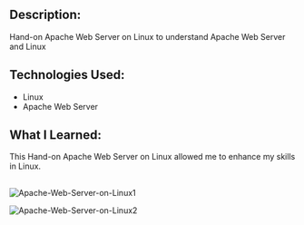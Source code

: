 ## Description: 

Hand-on Apache Web Server on Linux to understand Apache Web Server and Linux

## Technologies Used: 

  -  Linux 
  -  Apache Web Server

## What I Learned: 

This Hand-on Apache Web Server on Linux allowed me to enhance my skills in Linux.

## 

![Apache-Web-Server-on-Linux1](https://github.com/Rawipat40/aws_restart-Apache-Web-Server-on-Linux/assets/141838218/35212b91-521e-4228-b85a-d4af62338eb9)

![Apache-Web-Server-on-Linux2](https://github.com/Rawipat40/aws_restart-Apache-Web-Server-on-Linux/assets/141838218/bf0ca87e-d3d9-49bb-ac1b-c731d10efed4)
